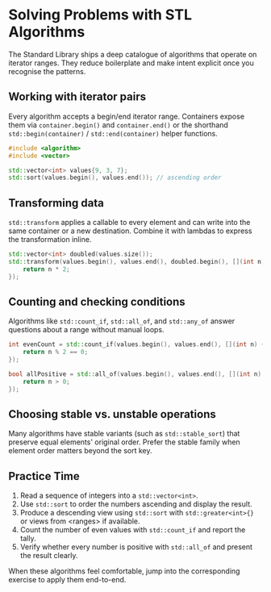 # Solving Problems with STL Algorithms

The Standard Library ships a deep catalogue of algorithms that operate on iterator ranges. They reduce boilerplate and make intent explicit once you recognise the patterns.

## Working with iterator pairs

Every algorithm accepts a begin/end iterator range. Containers expose them via `container.begin()` and `container.end()` or the shorthand `std::begin(container)` / `std::end(container)` helper functions.

```cpp
#include <algorithm>
#include <vector>

std::vector<int> values{9, 3, 7};
std::sort(values.begin(), values.end()); // ascending order
```

## Transforming data

`std::transform` applies a callable to every element and can write into the same container or a new destination. Combine it with lambdas to express the transformation inline.

```cpp
std::vector<int> doubled(values.size());
std::transform(values.begin(), values.end(), doubled.begin(), [](int n) {
    return n * 2;
});
```

## Counting and checking conditions

Algorithms like `std::count_if`, `std::all_of`, and `std::any_of` answer questions about a range without manual loops.

```cpp
int evenCount = std::count_if(values.begin(), values.end(), [](int n) {
    return n % 2 == 0;
});

bool allPositive = std::all_of(values.begin(), values.end(), [](int n) {
    return n > 0;
});
```

## Choosing stable vs. unstable operations

Many algorithms have stable variants (such as `std::stable_sort`) that preserve equal elements' original order. Prefer the stable family when element order matters beyond the sort key.

## Practice Time

1. Read a sequence of integers into a `std::vector<int>`.
2. Use `std::sort` to order the numbers ascending and display the result.
3. Produce a descending view using `std::sort` with `std::greater<int>{}` or views from &lt;ranges&gt; if available.
4. Count the number of even values with `std::count_if` and report the tally.
5. Verify whether every number is positive with `std::all_of` and present the result clearly.

When these algorithms feel comfortable, jump into the corresponding exercise to apply them end-to-end.
